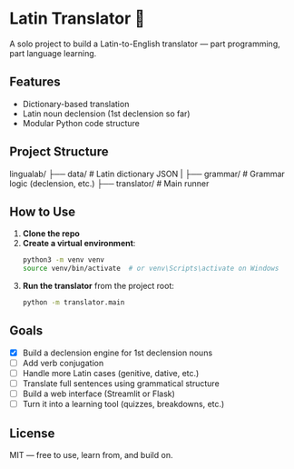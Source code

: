 # Latin Translator 📜

A solo project to build a Latin-to-English translator — part programming, part language learning.

## Features
- Dictionary-based translation
- Latin noun declension (1st declension so far)
- Modular Python code structure

## Project Structure
lingualab/ 
    ├── data/ # Latin dictionary JSON |
    ├── grammar/ # Grammar logic (declension, etc.) 
    ├── translator/ # Main runner


## How to Use

1. **Clone the repo**
2. **Create a virtual environment**:
    ```bash
    python3 -m venv venv
    source venv/bin/activate  # or venv\Scripts\activate on Windows
    ```
3. **Run the translator** from the project root:
    ```bash
    python -m translator.main
    ```

## Goals
- [x] Build a declension engine for 1st declension nouns
- [ ] Add verb conjugation
- [ ] Handle more Latin cases (genitive, dative, etc.)
- [ ] Translate full sentences using grammatical structure
- [ ] Build a web interface (Streamlit or Flask)
- [ ] Turn it into a learning tool (quizzes, breakdowns, etc.)

## License
MIT — free to use, learn from, and build on.